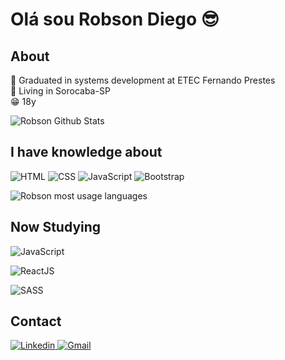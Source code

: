 # Olá sou Robson Diego :sunglasses:

## About

:rocket: Graduated in systems development at ETEC Fernando Prestes <br>
:house_with_garden: Living in Sorocaba-SP <br>
:grin: 18y <br>

![Robson Github Stats](https://github-readme-stats.vercel.app/api?username=TheRealRobinho&theme=blue-green)

## I have knowledge about

  <img
            alt="HTML" 
            src="https://img.shields.io/badge/HTML5-E34F26?style=for-the-badge&logo=html5&logoColor=white">
 <img
            alt="CSS" 
            src="https://img.shields.io/badge/CSS3-1572B6?style=for-the-badge&logo=css3&logoColor=white">
 <img
            alt="JavaScript" 
            src="https://img.shields.io/badge/JavaScript-323330?style=for-the-badge&logo=javascript&logoColor=F7DF1E">
 <img
            alt="Bootstrap" 
            src="https://img.shields.io/badge/Bootstrap-563D7C?style=for-the-badge&logo=bootstrap&logoColor=white">

![Robson most usage languages](https://github-readme-stats.vercel.app/api/top-langs/?username=TheRealRobinho&theme=blue-green)


## Now Studying

<img
            alt="JavaScript" 
            src="https://img.shields.io/badge/JavaScript-F7DF1E?style=for-the-badge&logo=javascript&logoColor=black">

<img
            alt="ReactJS" 
            src="https://img.shields.io/badge/React-20232A?style=for-the-badge&logo=react&logoColor=61DAFB">            


<img
            alt="SASS" 
            src="	https://img.shields.io/badge/Sass-CC6699?style=for-the-badge&logo=sass&logoColor=white">

## Contact

 <a href="https://www.linkedin.com/in/robsondiegoandrade/">
        <img 
            alt="Linkedin" 
            src="https://img.shields.io/badge/LinkedIn-0077B5?style=for-the-badge&logo=linkedin&logoColor=white">
   </a>
  <a href="mailto:robindiegoa@gmail.com">
        <img 
            alt="Gmail" 
            src="https://img.shields.io/badge/Gmail-D14836?style=for-the-badge&logo=gmail&logoColor=white">
   </a>




